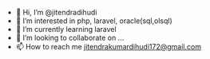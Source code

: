 - 👋 Hi, I’m @jitendradihudi
- 👀 I’m interested in php, laravel, oracle(sql,olsql)
- 🌱 I’m currently learning laravel
- 💞️ I’m looking to collaborate on ...
- 📫 How to reach me jitendrakumardihudi172@gmail.com

<!---
jitendradihudi/jitendradihudi is a ✨ special ✨ repository because its `README.md` (this file) appears on your GitHub profile.
You can click the Preview link to take a look at your changes.
--->
